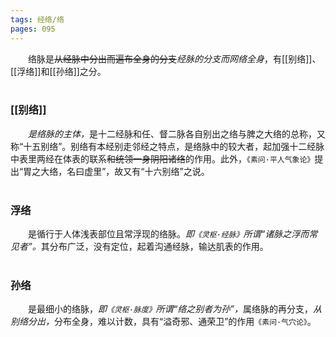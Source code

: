 ```yaml
---
tags: 经络/络
pages: 095
---
```

&emsp;&emsp;络脉是~~从经脉中分出而遍布全身的分支~~<dfn>经脉的分支而网络全身</dfn>，有[[别络]]、[[浮络]]和[[孙络]]之分。<br></br>


### [[别络]]
&emsp;&emsp;<dfn>是络脉的主体，</dfn>是十二经脉和任、督二脉各自别出之络与脾之大络的总称，又称“十五别络”。别络有本经别走邻经之特点，是络脉中的较大者，起加强十二经脉中表里两经在体表的联系~~和统领一身阴阳诸络~~的作用。此外，`《素问·平人气象论》`提出“胃之大络，名曰虚里”，故又有“十六别络”之说。<br></br>


### 浮络
&emsp;&emsp;是循行于人体浅表部位且常浮现的络脉。<dfn>即`《灵枢·经脉》`所谓“诸脉之浮而常见者”。</dfn>其分布广泛，没有定位，起着沟通经脉，输达肌表的作用。<br></br>


### 孙络
&emsp;&emsp;是最细小的络脉，<dfn>即`《灵枢·脉度》`所谓“络之别者为孙”，</dfn>属络脉的再分支，<dfn>从别络分出，</dfn>分布全身，难以计数，具有“溢奇邪、通荣卫”的作用`《素问·气穴论》`。